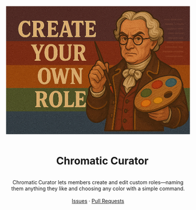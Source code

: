 <br />
<p align="center">
  <a href="https://github.com/Sxtanna/chromatic_curator">
    <img src="/assets/banner_1.png" alt="logo" height="350">
  </a>

  <br />

  <div id="user-content-toc">
  <ul>
    <summary align="center"><h1 style="display: inline-block;">Chromatic Curator</h1></summary>
  </ul>
  </div>

  <p align="center">
    Chromatic Curator lets members create and edit custom roles—naming them anything they like and choosing any color with a simple command.
    <br />
    <br />
    <a href="https://github.com/Sxtanna/chromatic_curator/issues">Issues</a>
    ·
    <a href="https://github.com/Sxtanna/chromatic_curator/pulls">Pull Requests</a>
    <br />
    <br />
  </p>
<br />
<br />